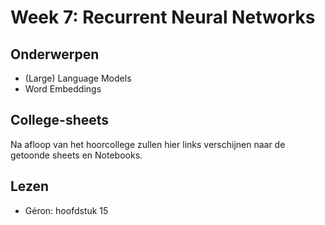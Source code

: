 # Week 7: Recurrent Neural Networks

## Onderwerpen

* (Large) Language Models
* Word Embeddings

## College-sheets

Na afloop van het hoorcollege zullen hier links verschijnen naar de getoonde sheets en Notebooks.

## Lezen

* Géron: hoofdstuk 15
